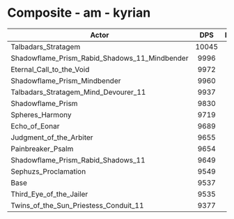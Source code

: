 # Composite - am - kyrian
| Actor | DPS | Increase |
|---|:---:|:---:|
|Talbadars_Stratagem|10045|5.32%|
|Shadowflame_Prism_Rabid_Shadows_11_Mindbender|9996|4.81%|
|Eternal_Call_to_the_Void|9972|4.55%|
|Shadowflame_Prism_Mindbender|9960|4.43%|
|Talbadars_Stratagem_Mind_Devourer_11|9937|4.19%|
|Shadowflame_Prism|9830|3.07%|
|Spheres_Harmony|9719|1.91%|
|Echo_of_Eonar|9689|1.59%|
|Judgment_of_the_Arbiter|9655|1.23%|
|Painbreaker_Psalm|9654|1.22%|
|Shadowflame_Prism_Rabid_Shadows_11|9649|1.17%|
|Sephuzs_Proclamation|9549|0.12%|
|Base|9537|0.00%|
|Third_Eye_of_the_Jailer|9535|-0.02%|
|Twins_of_the_Sun_Priestess_Conduit_11|9377|-1.68%|
